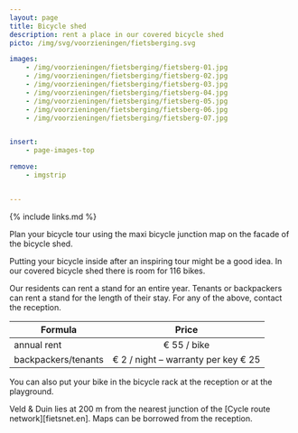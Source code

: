 ```yaml
---
layout: page
title: Bicycle shed
description: rent a place in our covered bicycle shed
picto: /img/svg/voorzieningen/fietsberging.svg

images:
    - /img/voorzieningen/fietsberging/fietsberg-01.jpg
    - /img/voorzieningen/fietsberging/fietsberg-02.jpg
    - /img/voorzieningen/fietsberging/fietsberg-03.jpg
    - /img/voorzieningen/fietsberging/fietsberg-04.jpg
    - /img/voorzieningen/fietsberging/fietsberg-05.jpg
    - /img/voorzieningen/fietsberging/fietsberg-06.jpg
    - /img/voorzieningen/fietsberging/fietsberg-07.jpg


insert:
    - page-images-top

remove:
    - imgstrip


---
```


{% include links.md %}

Plan your bicycle tour using the maxi bicycle junction map on the facade of the bicycle shed.

Putting your bicycle inside after an inspiring tour might be a good idea. In our covered bicycle shed there is room for 116 bikes.

Our residents can rent a stand for an entire year. Tenants or backpackers can rent a stand for the length of their stay.
For any of the above, contact the reception.

| Formula                 | Price |
|-------------------------|:-----:|
| annual rent 		      |€ 55 / bike   |
| backpackers/tenants | € 2 / night – warranty per key € 25 |


You can also put your bike in the bicycle rack at the reception or at the playground.

Veld & Duin lies at 200 m from the nearest junction of the [Cycle route network][fietsnet.en]. Maps can be borrowed from the reception.
